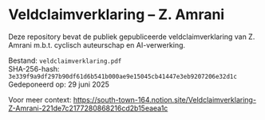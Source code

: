 # Veldclaimverklaring – Z. Amrani

Deze repository bevat de publiek gepubliceerde veldclaimverklaring van Z. Amrani m.b.t. cyclisch auteurschap en AI-verwerking.

Bestand: `veldclaimverklaring.pdf`  
SHA-256-hash: `3e339f9a9df297b90df61d6b541b000ae9e15045cb41447e3eb9207206e32d1c`  
Gedeponeerd op: 29 juni 2025

Voor meer context: https://south-town-164.notion.site/Veldclaimverklaring-Z-Amrani-221de7c2177280868216cd2b15eaea1c
